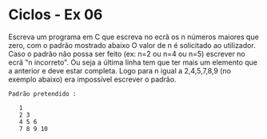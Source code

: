 # Ciclos - Ex 06
Escreva um programa em C que escreva no ecrã os n números maiores que zero, com o padrão mostrado abaixo
O valor de n é solicitado ao utilizador. Caso o padrão não possa ser feito (ex: n=2 ou n=4 ou n=5) escrever no ecrã "n incorreto". Ou seja a última linha tem que ter mais um elemento que a anterior e deve estar completa. Logo para n igual a 2,4,5,7,8,9 (no exemplo abaixo) era impossível escrever o padrão.

```shell
Padrão pretendido :

   1
   2 3
   4 5 6
   7 8 9 10
   
```
